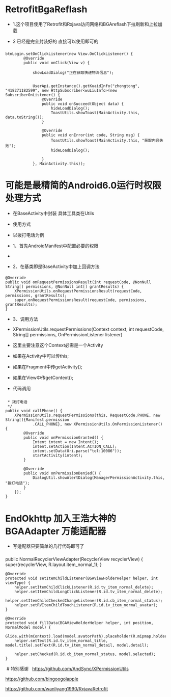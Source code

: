 # RetrofitBgaReflash
* 1.这个项目使用了Retrofit和Rxjava访问网络和BGAreflash下拉刷新和上拉加载

* 2 已经是完全封装好的 直接可以使用即可的

###
 
	btnLogin.setOnClickListener(new View.OnClickListener() {
            @Override
            public void onClick(View v) {

                showLoadDialog("正在获取快递物流信息");


                UserApi.getInstance().getKuaidInfo("zhongtong", "418271182599", new HttpSubscriber<wuLiuInfo>(new SubscriberOnListener() {
                    @Override
                    public void onSucceed(Object data) {
                        hideLoadDialog();
                        ToastUtils.showToast(MainActivity.this, data.toString());
                    }

                    @Override
                    public void onError(int code, String msg) {
                        ToastUtils.showToast(MainActivity.this, "获取内容失败");
                        hideLoadDialog();

                    }
                }, MainActivity.this));




				
# 可能是最精简的Android6.0运行时权限处理方式 
* 在BaseActivity中封装 具体工具类在Utils 
* 使用方式

* 以拨打电话为例

* 1、首先AndroidManifest中配置必要的权限

* <uses-permission android:name="android.permission.CALL_PHONE"/>

* 2、在基类即是BaseActivity中加上回调方法 



####  
    @Override
    public void onRequestPermissionsResult(int requestCode, @NonNull String[] permissions, @NonNull int[] grantResults) {
        XPermissionUtils.onRequestPermissionsResult(requestCode, permissions, grantResults);
        super.onRequestPermissionsResult(requestCode, permissions, grantResults);
    }
* 3、调用方法

* XPermissionUtils.requestPermissions(Context context, int requestCode, String[] permissions, OnPermissionListener listener)
* 这里主要注意这个Context必需是一个Activity

* 如果在Activity中可以传this;

* 如果在Fragment中传getActivity();

* 如果在View中传getContext();

* 代码调用

###  
     * 拨打电话
     */
    public void callPhone() {
        XPermissionUtils.requestPermissions(this, RequestCode.PHONE, new String[]{Manifest.permission
                .CALL_PHONE}, new XPermissionUtils.OnPermissionListener() {
            @Override
            public void onPermissionGranted() {
                Intent intent = new Intent();
                intent.setAction(Intent.ACTION_CALL);
                intent.setData(Uri.parse("tel:10086"));
                startActivity(intent);
            }

            @Override
            public void onPermissionDenied() {
                DialogUtil.showAlertDialog(ManagerPermissionActivity.this, "拨打电话");
            }
        });
    }


# EndOkhttp 加入王浩大神的BGAAdapter 万能适配器 


* 写适配器只要简单的几行代码即可了


### 

 public NormalRecyclerViewAdapter(RecyclerView recyclerView) {
        super(recyclerView, R.layout.item_normal_1);
    }


    @Override
    protected void setItemChildListener(BGAViewHolderHelper helper, int viewType) {
        helper.setItemChildClickListener(R.id.tv_item_normal_delete);
        helper.setItemChildLongClickListener(R.id.tv_item_normal_delete);
        helper.setItemChildCheckedChangeListener(R.id.cb_item_normal_status);
        helper.setRVItemChildTouchListener(R.id.iv_item_normal_avatar);
    }

    @Override
    protected void fillData(BGAViewHolderHelper helper, int position, NormalModel model) {
        Glide.with(mContext).load(model.avatorPath).placeholder(R.mipmap.holder_avatar).error(R.mipmap.holder_avatar).into(helper.getImageView(R.id.iv_item_normal_avatar));
        helper.setText(R.id.tv_item_normal_title, model.title).setText(R.id.tv_item_normal_detail, model.detail);

        helper.setChecked(R.id.cb_item_normal_status, model.selected);
    }







  # 特别感谢 
   
  https://github.com/AndSync/XPermissionUtils
 
  https://github.com/bingoogolapple
  
  https://github.com/wanliyang1990/RxjavaRetrofit
  
    
